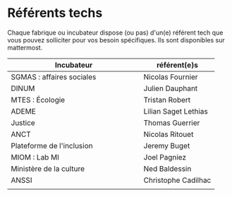 # Référents techs

Chaque fabrique ou incubateur dispose (ou pas) d'un(e) référent tech que vous pouvez solliciter pour vos besoin spécifiques. Ils sont disponibles sur mattermost.

<table><thead><tr><th width="285">Incubateur</th><th>référent(e)s</th></tr></thead><tbody><tr><td>SGMAS : affaires sociales</td><td>Nicolas Fournier</td></tr><tr><td>DINUM</td><td>Julien Dauphant</td></tr><tr><td>MTES : Écologie</td><td>Tristan Robert</td></tr><tr><td>ADEME</td><td>Lilian Saget Lethias</td></tr><tr><td>Justice</td><td>Thomas Guerrier</td></tr><tr><td>ANCT</td><td>Nicolas Ritouet</td></tr><tr><td>Plateforme de l'inclusion</td><td>Jeremy Buget</td></tr><tr><td>MIOM : Lab MI</td><td>Joel Pagniez</td></tr><tr><td>Ministère de la culture</td><td>Ned Baldessin</td></tr><tr><td>ANSSI</td><td>Christophe Cadilhac</td></tr><tr><td></td><td></td></tr></tbody></table>
